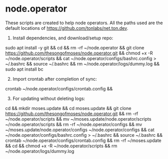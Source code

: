 # node.operator

These scripts are created to help node operators. All the paths used are the default locations of https://github.com/tonlabs/net.ton.dev. 

1. Install dependencies, and download/setup repo:

sudo apt install -y git && cd && rm -rf ~/node.operator && git clone https://github.com/thesongofmoses/node.operator.git && chmod +x -R ~/node.operator/scripts && cat ~/node.operator/configs/bashrc.config > ~/.bashrc && source ~/.bashrc && rm ~/node.operator/logs/dummy.log && sudo apt install bc

2. Import crontab after completion of sync:

crontab ~/node.operator/configs/crontab.config &&

3. For updating without deleting logs:

cd && mkdir moses.update && cd moses.update && git clone https://github.com/thesongofmoses/node.operator.git && rm -rf ~/node.operator/scripts && mv ~/moses.update/node.operator/scripts ~/node.operator/scripts && rm -rf ~/node.operator/configs && mv ~/moses.update/node.operator/configs ~/node.operator/configs && cat ~/node.operator/configs/bashrc.config > ~/.bashrc && source ~/.bashrc && crontab ~/node.operator/configs/crontab.config && rm -rf ~/moses.update && cd && chmod +x -R ~/node.operator/scripts && rm ~/node.operator/logs/dummy.log

